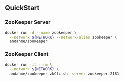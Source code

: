 ## QuickStart

### ZooKeeper Server
```bash
docker run -d --name zookeeper \
  --network ${NETWORK} --network-alias zookeeper \
  andahme/zookeeper
```

### ZooKeeper Client
```bash
docker run -it --rm \
  --network ${NETWORK} \
  andahme/zookeeper zkCli.sh -server zookeeper:2181
```


